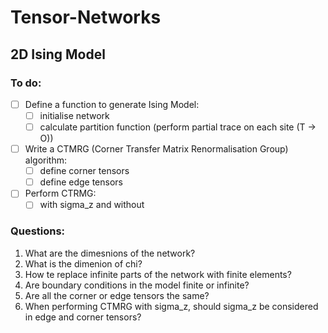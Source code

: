 # Tensor-Networks

## 2D Ising Model

### To do:

- [ ] Define a function to generate Ising Model:
  - [ ] initialise network
  - [ ] calculate partition function (perform partial trace on each site (T -> O))
- [ ] Write a CTMRG (Corner Transfer Matrix Renormalisation Group) algorithm:
  - [ ] define corner tensors 
  - [ ] define edge tensors
- [ ] Perform CTRMG:
  - [ ] with sigma_z and without

### Questions:

1. What are the dimesnions of the network?
2. What is the dimenion of chi?
3. How te replace infinite parts of the network with finite elements?
4. Are boundary conditions in the model finite or infinite?
5. Are all the corner or edge tensors the same?
6. When performing CTMRG with sigma_z, should sigma_z be considered in edge and corner tensors?


